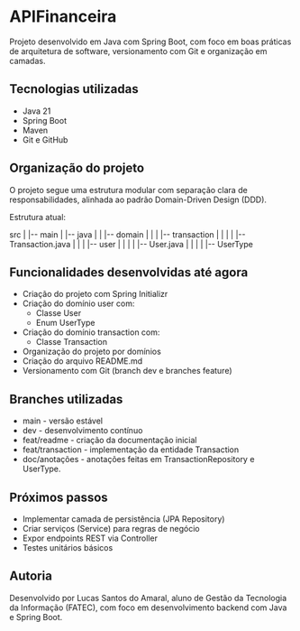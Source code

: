 # APIFinanceira

Projeto desenvolvido em Java com Spring Boot, com foco em boas práticas de arquitetura de software, versionamento com Git e organização em camadas.

## Tecnologias utilizadas

- Java 21
- Spring Boot
- Maven
- Git e GitHub

## Organização do projeto

O projeto segue uma estrutura modular com separação clara de responsabilidades, alinhada ao padrão Domain-Driven Design (DDD).

Estrutura atual:

src
|
|-- main
|   |-- java
|   |   |-- domain
|   |   |   |-- transaction
|   |   |   |   |-- Transaction.java
|   |   |   |-- user
|   |   |   |   |-- User.java
|   |   |   |   |-- UserType

## Funcionalidades desenvolvidas até agora

- Criação do projeto com Spring Initializr
- Criação do domínio user com:
  - Classe User
  - Enum UserType
- Criação do domínio transaction com:
  - Classe Transaction
- Organização do projeto por domínios
- Criação do arquivo README.md
- Versionamento com Git (branch dev e branches feature)

## Branches utilizadas

- main - versão estável
- dev - desenvolvimento contínuo
- feat/readme - criação da documentação inicial
- feat/transaction - implementação da entidade Transaction
- doc/anotações - anotações feitas em TransactionRepository e UserType.

## Próximos passos

- Implementar camada de persistência (JPA Repository)
- Criar serviços (Service) para regras de negócio
- Expor endpoints REST via Controller
- Testes unitários básicos

## Autoria

Desenvolvido por Lucas Santos do Amaral, aluno de Gestão da Tecnologia da Informação (FATEC), com foco em desenvolvimento backend com Java e Spring Boot.